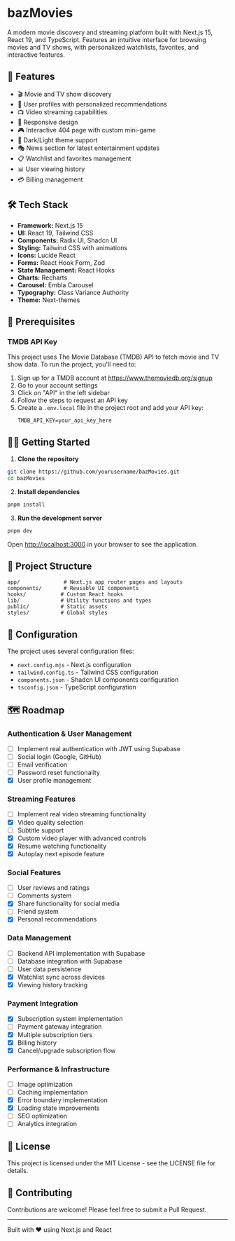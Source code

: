 # bazMovies

A modern movie discovery and streaming platform built with Next.js 15, React 19, and TypeScript. Features an intuitive interface for browsing movies and TV shows, with personalized watchlists, favorites, and interactive features.

## 🚀 Features

-   🎬 Movie and TV show discovery
-   👤 User profiles with personalized recommendations
-   📺 Video streaming capabilities
-   📱 Responsive design
-   🎮 Interactive 404 page with custom mini-game
-   🌙 Dark/Light theme support
-   🎭 News section for latest entertainment updates
-   📋 Watchlist and favorites management
-   📊 User viewing history
-   💳 Billing management

## 🛠️ Tech Stack

-   **Framework:** Next.js 15
-   **UI:** React 19, Tailwind CSS
-   **Components:** Radix UI, Shadcn UI
-   **Styling:** Tailwind CSS with animations
-   **Icons:** Lucide React
-   **Forms:** React Hook Form, Zod
-   **State Management:** React Hooks
-   **Charts:** Recharts
-   **Carousel:** Embla Carousel
-   **Typography:** Class Variance Authority
-   **Theme:** Next-themes

## 🔑 Prerequisites

### TMDB API Key

This project uses The Movie Database (TMDB) API to fetch movie and TV show data. To run the project, you'll need to:

1. Sign up for a TMDB account at https://www.themoviedb.org/signup
2. Go to your account settings
3. Click on "API" in the left sidebar
4. Follow the steps to request an API key
5. Create a `.env.local` file in the project root and add your API key:
    ```
    TMDB_API_KEY=your_api_key_here
    ```

## 🏃‍♂️ Getting Started

1. **Clone the repository**

```bash
git clone https://github.com/yourusername/bazMovies.git
cd bazMovies
```

2. **Install dependencies**

```bash
pnpm install
```

3. **Run the development server**

```bash
pnpm dev
```

Open [http://localhost:3000](http://localhost:3000) in your browser to see the application.

## 📁 Project Structure

```
app/              # Next.js app router pages and layouts
components/       # Reusable UI components
hooks/           # Custom React hooks
lib/             # Utility functions and types
public/          # Static assets
styles/          # Global styles
```

## 🔧 Configuration

The project uses several configuration files:

-   `next.config.mjs` - Next.js configuration
-   `tailwind.config.ts` - Tailwind CSS configuration
-   `components.json` - Shadcn UI components configuration
-   `tsconfig.json` - TypeScript configuration

## 🗺️ Roadmap

### Authentication & User Management

-   [ ] Implement real authentication with JWT using Supabase
-   [ ] Social login (Google, GitHub)
-   [ ] Email verification
-   [ ] Password reset functionality
-   [x] User profile management

### Streaming Features

-   [ ] Implement real video streaming functionality
-   [x] Video quality selection
-   [ ] Subtitle support
-   [x] Custom video player with advanced controls
-   [x] Resume watching functionality
-   [x] Autoplay next episode feature

### Social Features

-   [ ] User reviews and ratings
-   [ ] Comments system
-   [x] Share functionality for social media
-   [ ] Friend system
-   [x] Personal recommendations

### Data Management

-   [ ] Backend API implementation with Supabase
-   [ ] Database integration with Supabase
-   [ ] User data persistence
-   [x] Watchlist sync across devices
-   [x] Viewing history tracking

### Payment Integration

-   [x] Subscription system implementation
-   [ ] Payment gateway integration
-   [x] Multiple subscription tiers
-   [x] Billing history
-   [x] Cancel/upgrade subscription flow

### Performance & Infrastructure

-   [ ] Image optimization
-   [ ] Caching implementation
-   [x] Error boundary implementation
-   [x] Loading state improvements
-   [ ] SEO optimization
-   [ ] Analytics integration

## 📄 License

This project is licensed under the MIT License - see the LICENSE file for details.

## 👥 Contributing

Contributions are welcome! Please feel free to submit a Pull Request.

---

Built with ❤️ using Next.js and React
